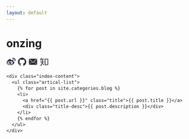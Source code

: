 ```yaml
---
layout: default
---
```


<body>
  <div class="index-wrapper">
    <div class="aside">
      <div class="info-card">
        <h1>onzing</h1>
        <a href="http://weibo.com/f1focus/" target="_blank"><img src="/images/weibo.png" alt="" width="25"/></a>
        <a href="https://github.com/y-j" target="_blank"><img src="/images/github.png" alt="" width="25"/></a>
        <a href="mailto:z-yj@outlook.com" target="_blank"><img src="/images/email.png" alt="" width="25"/></a>
        <a href="https://www.zhihu.com/people/formula" target="_blank"><img src="/images/zhihu.png" alt="" width="25"/></a>
      </div>
      <div id="particles-js"></div>
    </div>

    <div class="index-content">
      <ul class="artical-list">
        {% for post in site.categories.blog %}
        <li>
          <a href="{{ post.url }}" class="title">{{ post.title }}</a>
          <div class="title-desc">{{ post.description }}</div>
        </li>
        {% endfor %}
      </ul>
    </div>
  </div>
</body>

